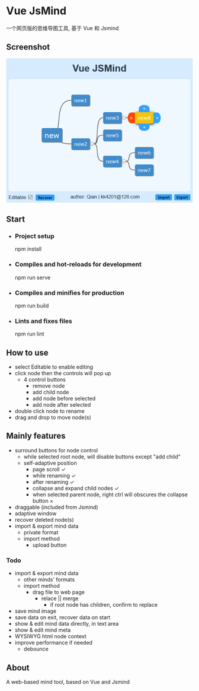 # Vue JsMind

一个网页版的思维导图工具, 基于 Vue 和 Jsmind

## Screenshot

![avatar](screenshot.png)

## Start

* ### Project setup
    npm install

* ### Compiles and hot-reloads for development
    npm run serve

* ### Compiles and minifies for production
    npm run build

* ### Lints and fixes files
    npm run lint

## How to use

* select Editable to enable editing
* click node then the controls will pop up
    * 4 control buttons
        * remove node
        * add child node
        * add node before selected
        * add node after selected
* double click node to rename
* drag and drop to move node(s)

## Mainly features

* surround buttons for node control
    * while selected root node, will disable buttons except "add child"
    * self-adaptive position
        * page scroll ✓
        * while renaming ✓
        * after renaming ✓
        * collapse and expand child nodes ✓
        * when selected parent node, right ctrl will obscures the collapse button ×
* draggable  (included from Jsmind)
* adaptive window
* recover deleted node(s)
* import & export mind data
    * private format
    * import method
        * upload button

### Todo
* import & export mind data
    * other minds' formats
    * import method
        * drag file to web page
            * relace || merge
                * if root node has children, confirm to replace
* save mind image
* save data on exit, recover data on start
* show & edit mind data directly, in text area
* show & edit mind meta
* WYSIWYG html node context
* improve performance if needed
    * debounce

## About

A web-based mind tool, based on Vue and Jsmind
